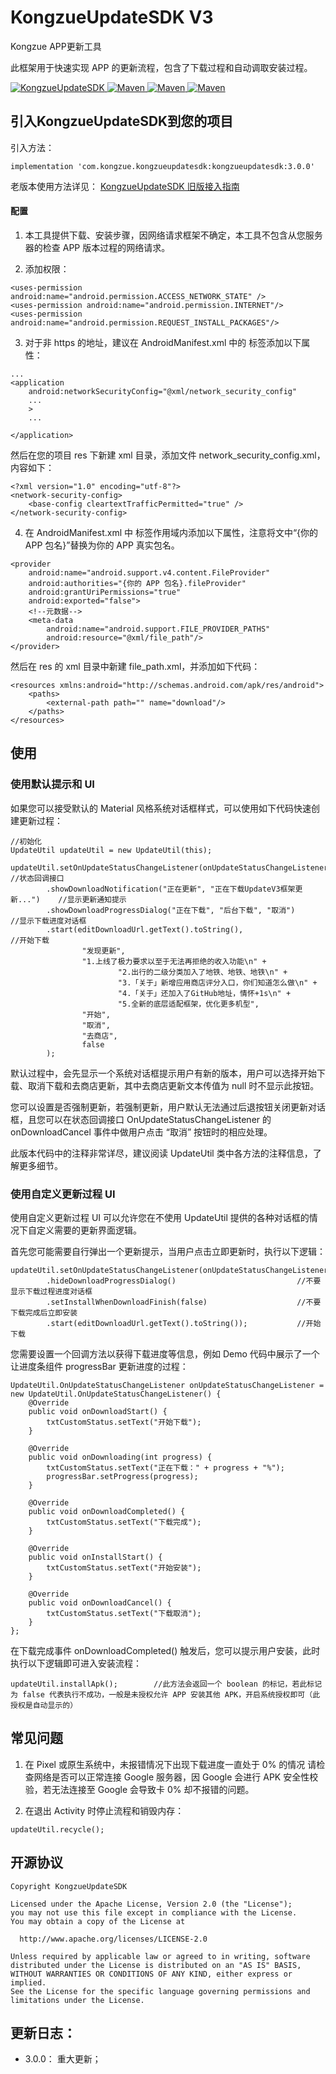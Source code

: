 # KongzueUpdateSDK V3
Kongzue APP更新工具

此框架用于快速实现 APP 的更新流程，包含了下载过程和自动调取安装过程。 

<a href="https://github.com/kongzue/KongzueUpdateSDK">
<img src="https://img.shields.io/badge/KongzueUpdateSDK-3.0.0-green.svg" alt="KongzueUpdateSDK">
</a> 
<a href="https://bintray.com/myzchh/maven/KongzueUpdateSDK">
<img src="https://img.shields.io/badge/Maven-3.0.0-blue.svg" alt="Maven">
</a> 
<a href="http://www.apache.org/licenses/LICENSE-2.0">
<img src="https://img.shields.io/badge/License-Apache%202.0-red.svg" alt="Maven">
</a> 
<a href="http://www.kongzue.com">
<img src="https://img.shields.io/badge/Homepage-Kongzue.com-brightgreen.svg" alt="Maven">
</a> 


## 引入KongzueUpdateSDK到您的项目

引入方法：
```
implementation 'com.kongzue.kongzueupdatesdk:kongzueupdatesdk:3.0.0'
```

老版本使用方法详见： <a href="README_V2.md">KongzueUpdateSDK 旧版接入指南</a>

#### 配置
1) 本工具提供下载、安装步骤，因网络请求框架不确定，本工具不包含从您服务器的检查 APP 版本过程的网络请求。

2) 添加权限：
```
<uses-permission android:name="android.permission.ACCESS_NETWORK_STATE" />
<uses-permission android:name="android.permission.INTERNET"/>
<uses-permission android:name="android.permission.REQUEST_INSTALL_PACKAGES"/>
```

3) 对于非 https 的地址，建议在 AndroidManifest.xml 中的 <application> 标签添加以下属性：
```
...
<application
    android:networkSecurityConfig="@xml/network_security_config"
    ...
    >
    ...
    
</application>
```
然后在您的项目 res 下新建 xml 目录，添加文件 network_security_config.xml，内容如下：
```
<?xml version="1.0" encoding="utf-8"?>
<network-security-config>
    <base-config cleartextTrafficPermitted="true" />
</network-security-config>
```

4) 在 AndroidManifest.xml 中 <application> 标签作用域内添加以下属性，注意将文中“{你的 APP 包名}”替换为你的 APP 真实包名。
```
<provider
    android:name="android.support.v4.content.FileProvider"
    android:authorities="{你的 APP 包名}.fileProvider"
    android:grantUriPermissions="true"
    android:exported="false">
    <!--元数据-->
    <meta-data
        android:name="android.support.FILE_PROVIDER_PATHS"
        android:resource="@xml/file_path"/>
</provider>
```

然后在 res 的 xml 目录中新建 file_path.xml，并添加如下代码：
```
<resources xmlns:android="http://schemas.android.com/apk/res/android">
    <paths>
        <external-path path="" name="download"/>
    </paths>
</resources>
```

## 使用

### 使用默认提示和 UI
如果您可以接受默认的 Material 风格系统对话框样式，可以使用如下代码快速创建更新过程：
```
//初始化
UpdateUtil updateUtil = new UpdateUtil(this);

updateUtil.setOnUpdateStatusChangeListener(onUpdateStatusChangeListener)    //状态回调接口
        .showDownloadNotification("正在更新", "正在下载UpdateV3框架更新...")    //显示更新通知提示
        .showDownloadProgressDialog("正在下载", "后台下载", "取消")            //显示下载进度对话框
        .start(editDownloadUrl.getText().toString(),                       //开始下载
                "发现更新",
                "1.上线了极力要求以至于无法再拒绝的收入功能\n" +
                        "2.出行的二级分类加入了地铁、地铁、地铁\n" +
                        "3.「关于」新增应用商店评分入口，你们知道怎么做\n" +
                        "4.「关于」还加入了GitHub地址，情怀+1s\n" +
                        "5.全新的底层适配框架，优化更多机型",
                "开始",
                "取消",
                "去商店",
                false
        );
```
默认过程中，会先显示一个系统对话框提示用户有新的版本，用户可以选择开始下载、取消下载和去商店更新，其中去商店更新文本传值为 null 时不显示此按钮。

您可以设置是否强制更新，若强制更新，用户默认无法通过后退按钮关闭更新对话框，且您可以在状态回调接口 OnUpdateStatusChangeListener 的 onDownloadCancel 事件中做用户点击 “取消” 按钮时的相应处理。

此版本代码中的注释非常详尽，建议阅读 UpdateUtil 类中各方法的注释信息，了解更多细节。

### 使用自定义更新过程 UI

使用自定义更新过程 UI 可以允许您在不使用 UpdateUtil 提供的各种对话框的情况下自定义需要的更新界面逻辑。

首先您可能需要自行弹出一个更新提示，当用户点击立即更新时，执行以下逻辑：
```
updateUtil.setOnUpdateStatusChangeListener(onUpdateStatusChangeListener)
        .hideDownloadProgressDialog()                           //不要显示下载过程进度对话框
        .setInstallWhenDownloadFinish(false)                    //不要下载完成后立即安装
        .start(editDownloadUrl.getText().toString());           //开始下载
```
您需要设置一个回调方法以获得下载进度等信息，例如 Demo 代码中展示了一个让进度条组件 progressBar 更新进度的过程：
```
UpdateUtil.OnUpdateStatusChangeListener onUpdateStatusChangeListener = new UpdateUtil.OnUpdateStatusChangeListener() {
    @Override
    public void onDownloadStart() {
        txtCustomStatus.setText("开始下载");
    }
    
    @Override
    public void onDownloading(int progress) {
        txtCustomStatus.setText("正在下载：" + progress + "%");
        progressBar.setProgress(progress);
    }
    
    @Override
    public void onDownloadCompleted() {
        txtCustomStatus.setText("下载完成");
    }
    
    @Override
    public void onInstallStart() {
        txtCustomStatus.setText("开始安装");
    }
    
    @Override
    public void onDownloadCancel() {
        txtCustomStatus.setText("下载取消");
    }
};
```
在下载完成事件 onDownloadCompleted() 触发后，您可以提示用户安装，此时执行以下逻辑即可进入安装流程：
```
updateUtil.installApk();        //此方法会返回一个 boolean 的标记，若此标记为 false 代表执行不成功，一般是未授权允许 APP 安装其他 APK，开启系统授权即可（此授权是自动显示的）
```

## 常见问题
1. 在 Pixel 或原生系统中，未报错情况下出现下载进度一直处于 0% 的情况
请检查网络是否可以正常连接 Google 服务器，因 Google 会进行 APK 安全性校验，若无法连接至 Google 会导致卡 0% 却不报错的问题。

2. 在退出 Activity 时停止流程和销毁内存：
```
updateUtil.recycle();
```

## 开源协议
```
Copyright KongzueUpdateSDK

Licensed under the Apache License, Version 2.0 (the "License");
you may not use this file except in compliance with the License.
You may obtain a copy of the License at

  http://www.apache.org/licenses/LICENSE-2.0

Unless required by applicable law or agreed to in writing, software
distributed under the License is distributed on an "AS IS" BASIS,
WITHOUT WARRANTIES OR CONDITIONS OF ANY KIND, either express or implied.
See the License for the specific language governing permissions and
limitations under the License.
```

## 更新日志：
- 3.0.0：
重大更新；